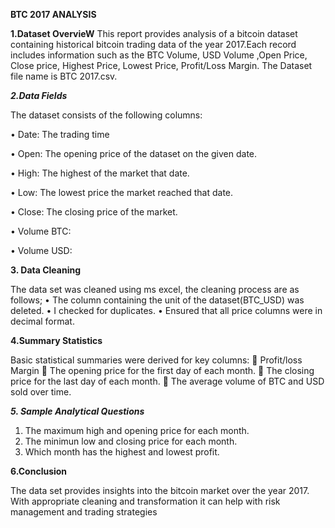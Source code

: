 **BTC 2017 ANALYSIS**

**1.Dataset OvervieW**
This report provides analysis of a bitcoin dataset containing historical bitcoin trading data of the year 2017.Each record includes information such as the BTC Volume, USD Volume ,Open Price, Close price, Highest Price, Lowest Price, Profit/Loss Margin.
The Dataset file name is BTC 2017.csv.


***2.Data Fields***

The dataset consists of the following columns:


•	Date: The trading time

•	Open: The opening price of the dataset on the given date.


•	High: The highest of the market that date.


•	Low: The lowest price the market reached that date.


•	Close: The closing price of the market.


•	Volume BTC:


•	Volume USD:


**3. Data Cleaning**


The data set was cleaned using ms excel, the cleaning process are as follows;
•	The column containing the unit of the dataset(BTC_USD) was deleted.
•	I checked for duplicates.
•	Ensured that all price columns were in decimal format.


**4.Summary Statistics**

Basic statistical summaries were derived for key columns:
	Profit/loss Margin
	The opening price for the first day of each month.
	The closing price for the last day of each month.
	The average volume of BTC and USD sold over time.


***5. Sample Analytical Questions***
1)	The maximum high and opening price for each month.
2)	The minimun  low and closing price for each month.
3)	Which month has the highest and lowest profit.


**6.Conclusion**

The data set provides insights into the bitcoin market over the year 2017.
With appropriate cleaning and transformation it can help with risk management and trading strategies
